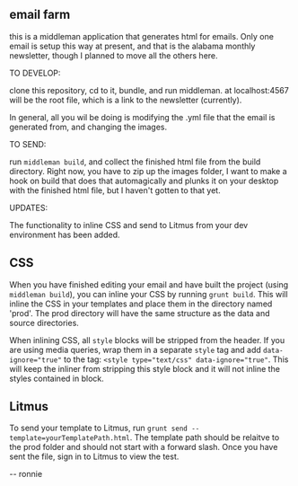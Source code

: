## email farm

this is a middleman application that generates html for emails. Only one email is setup this way at present, and that is the alabama monthly newsletter, though I planned to move all the others here.

TO DEVELOP:

clone this repository, cd to it, bundle, and run middleman. at localhost:4567 will be the root file, which is a link to the newsletter (currently).

In general, all you wil be doing is modifying the .yml file that the email is generated from, and changing the images.

TO SEND:

run `middleman build`, and collect the finished html file from the build directory. Right now, you have to zip up the images folder, I want to make a hook on build that does that automagically and plunks it on your desktop with the finished html file, but I haven't gotten to that yet.

UPDATES:

The functionality to inline CSS and send to Litmus from your dev environment has been added.

CSS
------------
When you have finished editing your email and have built the project (using `middleman build`), you can inline your CSS by running `grunt build`. This will inline the CSS in your templates and place them in the directory named 'prod'. The prod directory will have the same structure as the data and source directories.

When inlining CSS, all `style` blocks will be stripped from the header.  If you are using media queries, wrap them in a separate `style` tag and  add `data-ignore="true"` to the  tag: `<style type="text/css" data-ignore="true"`. This will keep the inliner from stripping this style block and it will not inline the styles contained in block.

Litmus
------------
To send your template to Litmus, run `grunt send --template=yourTemplatePath.html`.  The template path should be relaitve to the prod folder and should not start with a forward slash. Once you have sent the file, sign in to Litmus to view the test.

-- ronnie
